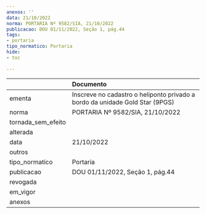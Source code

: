 ```yaml
---
anexos: ''
data: 21/10/2022
norma: PORTARIA Nº 9582/SIA, 21/10/2022
publicacao: DOU 01/11/2022, Seção 1, pág.44
tags:
- portaria
tipo_normatico: Portaria
hide: 
- toc 
 
---
```


|                    | Documento                                                                    |
|:-------------------|:-----------------------------------------------------------------------------|
| ementa             | Inscreve no cadastro o heliponto privado a bordo da unidade Gold Star (9PGS) |
| norma              | PORTARIA Nº 9582/SIA, 21/10/2022                                             |
| tornada_sem_efeito |                                                                              |
| alterada           |                                                                              |
| data               | 21/10/2022                                                                   |
| outros             |                                                                              |
| tipo_normatico     | Portaria                                                                     |
| publicacao         | DOU 01/11/2022, Seção 1, pág.44                                              |
| revogada           |                                                                              |
| em_vigor           |                                                                              |
| anexos             |                                                                              |